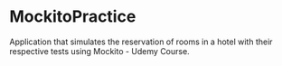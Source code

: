 # MockitoPractice
Application that simulates the reservation of rooms in a hotel with their respective tests using Mockito - Udemy Course.
